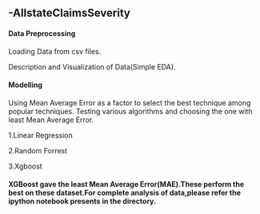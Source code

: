 ## -AllstateClaimsSeverity

#### Data Preprocessing
Loading Data from csv files.

Description and Visualization of Data(Simple EDA).

#### Modelling
Using Mean Average Error as a factor to select the best technique among popular techniques.
Testing various algorithms and choosing the one with least Mean Average Error.

1.Linear Regression

2.Random Forrest

3.Xgboost

#### XGBoost gave the least Mean Average Error(MAE).These perform the best on these dataset.For complete analysis of data,please refer the ipython notebook presents in the directory.
